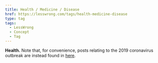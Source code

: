 ```yaml
---
title: Health / Medicine / Disease
href: https://lesswrong.com/tags/health-medicine-disease
type: tag
tags:
  - LessWrong
  - Concept
  - Tag
---
```


**Health.** Note that, for convenience, posts relating to the 2019 coronavirus outbreak are instead found in [here](https://www.lesswrong.com/tag/coronavirus?showPostCount=true&useTagName=true).
